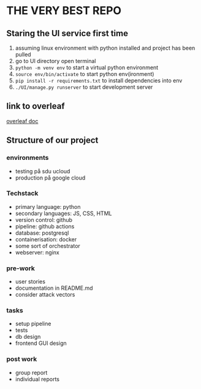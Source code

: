 # THE VERY BEST REPO
## Staring the UI service first time
1. assuming linux environment with python installed and project has been pulled
2. go to UI directory open terminal
3.	`python -m venv env` to start a virtual python environment
4. `source env/bin/activate` to start python env(ironment)
5. `pip install -r requirements.txt` to install dependencies into env
6. `./UI/manage.py runserver` to start development server

## link to overleaf
[overleaf doc](https://www.overleaf.com/1442327655stwrrmfrymjv#707254)<br>

## Structure of our project

### environments
- testing på sdu ucloud
- production på google cloud

### Techstack
- primary language: python
- secondary languages: JS, CSS, HTML
- version control: github
- pipeline: github actions
- database: postgresql
- containerisation: docker
- some sort of orchestrator
- webserver: nginx


### pre-work
- user stories
- documentation in README.md
- consider attack vectors

### tasks
- setup pipeline
- tests
- db design
- frontend GUI design

### post work
- group report
- individual reports



